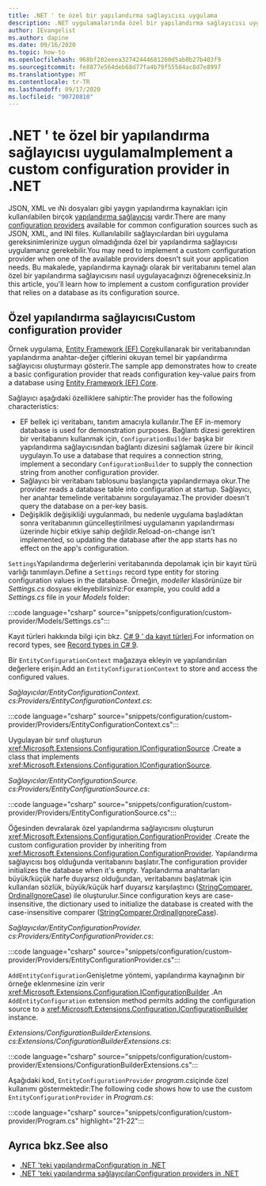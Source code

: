 ```yaml
---
title: .NET ' te özel bir yapılandırma sağlayıcısı uygulama
description: .NET uygulamalarında özel bir yapılandırma sağlayıcısı uygulamayı nasıl uygulayacağınızı öğrenin.
author: IEvangelist
ms.author: dapine
ms.date: 09/16/2020
ms.topic: how-to
ms.openlocfilehash: 968bf202eeea32742444681260d5ab0b27b403f9
ms.sourcegitcommit: fe8877e564deb68d77fa4b79f55584ac8d7e8997
ms.translationtype: MT
ms.contentlocale: tr-TR
ms.lasthandoff: 09/17/2020
ms.locfileid: "90720810"
---
```

# <a name="implement-a-custom-configuration-provider-in-net"></a><span data-ttu-id="c06c9-103">.NET ' te özel bir yapılandırma sağlayıcısı uygulama</span><span class="sxs-lookup"><span data-stu-id="c06c9-103">Implement a custom configuration provider in .NET</span></span>

<span data-ttu-id="c06c9-104">JSON, XML ve ıNı dosyaları gibi yaygın yapılandırma kaynakları için kullanılabilen birçok [yapılandırma sağlayıcısı](configuration-providers.md) vardır.</span><span class="sxs-lookup"><span data-stu-id="c06c9-104">There are many [configuration providers](configuration-providers.md) available for common configuration sources such as JSON, XML, and INI files.</span></span> <span data-ttu-id="c06c9-105">Kullanılabilir sağlayıcılardan biri uygulama gereksinimlerinize uygun olmadığında özel bir yapılandırma sağlayıcısı uygulamanız gerekebilir.</span><span class="sxs-lookup"><span data-stu-id="c06c9-105">You may need to implement a custom configuration provider when one of the available providers doesn't suit your application needs.</span></span> <span data-ttu-id="c06c9-106">Bu makalede, yapılandırma kaynağı olarak bir veritabanını temel alan özel bir yapılandırma sağlayıcısını nasıl uygulayacağınızı öğreneceksiniz.</span><span class="sxs-lookup"><span data-stu-id="c06c9-106">In this article, you'll learn how to implement a custom configuration provider that relies on a database as its configuration source.</span></span>

## <a name="custom-configuration-provider"></a><span data-ttu-id="c06c9-107">Özel yapılandırma sağlayıcısı</span><span class="sxs-lookup"><span data-stu-id="c06c9-107">Custom configuration provider</span></span>

<span data-ttu-id="c06c9-108">Örnek uygulama, [Entity Framework (EF) Core](/ef/core)kullanarak bir veritabanından yapılandırma anahtar-değer çiftlerini okuyan temel bir yapılandırma sağlayıcısı oluşturmayı gösterir.</span><span class="sxs-lookup"><span data-stu-id="c06c9-108">The sample app demonstrates how to create a basic configuration provider that reads configuration key-value pairs from a database using [Entity Framework (EF) Core](/ef/core).</span></span>

<span data-ttu-id="c06c9-109">Sağlayıcı aşağıdaki özelliklere sahiptir:</span><span class="sxs-lookup"><span data-stu-id="c06c9-109">The provider has the following characteristics:</span></span>

- <span data-ttu-id="c06c9-110">EF bellek içi veritabanı, tanıtım amacıyla kullanılır.</span><span class="sxs-lookup"><span data-stu-id="c06c9-110">The EF in-memory database is used for demonstration purposes.</span></span> <span data-ttu-id="c06c9-111">Bağlantı dizesi gerektiren bir veritabanını kullanmak için, `ConfigurationBuilder` başka bir yapılandırma sağlayıcısından bağlantı dizesini sağlamak üzere bir ikincil uygulayın.</span><span class="sxs-lookup"><span data-stu-id="c06c9-111">To use a database that requires a connection string, implement a secondary `ConfigurationBuilder` to supply the connection string from another configuration provider.</span></span>
- <span data-ttu-id="c06c9-112">Sağlayıcı bir veritabanı tablosunu başlangıçta yapılandırmaya okur.</span><span class="sxs-lookup"><span data-stu-id="c06c9-112">The provider reads a database table into configuration at startup.</span></span> <span data-ttu-id="c06c9-113">Sağlayıcı, her anahtar temelinde veritabanını sorgulayamaz.</span><span class="sxs-lookup"><span data-stu-id="c06c9-113">The provider doesn't query the database on a per-key basis.</span></span>
- <span data-ttu-id="c06c9-114">Değişiklik değişikliği uygulanmadı, bu nedenle uygulama başladıktan sonra veritabanının güncelleştirilmesi uygulamanın yapılandırması üzerinde hiçbir etkiye sahip değildir.</span><span class="sxs-lookup"><span data-stu-id="c06c9-114">Reload-on-change isn't implemented, so updating the database after the app starts has no effect on the app's configuration.</span></span>

<span data-ttu-id="c06c9-115">`Settings`Yapılandırma değerlerini veritabanında depolamak için bir kayıt türü varlığı tanımlayın.</span><span class="sxs-lookup"><span data-stu-id="c06c9-115">Define a `Settings` record type entity for storing configuration values in the database.</span></span> <span data-ttu-id="c06c9-116">Örneğin, *modeller* klasörünüze bir *Settings.cs* dosyası ekleyebilirsiniz:</span><span class="sxs-lookup"><span data-stu-id="c06c9-116">For example, you could add a *Settings.cs* file in your *Models* folder:</span></span>

:::code language="csharp" source="snippets/configuration/custom-provider/Models/Settings.cs":::

<span data-ttu-id="c06c9-117">Kayıt türleri hakkında bilgi için bkz. [C# 9 ' da kayıt türleri](../../csharp/whats-new/csharp-9.md#record-types).</span><span class="sxs-lookup"><span data-stu-id="c06c9-117">For information on record types, see [Record types in C# 9](../../csharp/whats-new/csharp-9.md#record-types).</span></span>

<span data-ttu-id="c06c9-118">Bir `EntityConfigurationContext` mağazaya ekleyin ve yapılandırılan değerlere erişin.</span><span class="sxs-lookup"><span data-stu-id="c06c9-118">Add an `EntityConfigurationContext` to store and access the configured values.</span></span>

<span data-ttu-id="c06c9-119">*Sağlayıcılar/EntityConfigurationContext. cs*:</span><span class="sxs-lookup"><span data-stu-id="c06c9-119">*Providers/EntityConfigurationContext.cs*:</span></span>

:::code language="csharp" source="snippets/configuration/custom-provider/Providers/EntityConfigurationContext.cs":::

<span data-ttu-id="c06c9-120">Uygulayan bir sınıf oluşturun <xref:Microsoft.Extensions.Configuration.IConfigurationSource> .</span><span class="sxs-lookup"><span data-stu-id="c06c9-120">Create a class that implements <xref:Microsoft.Extensions.Configuration.IConfigurationSource>.</span></span>

<span data-ttu-id="c06c9-121">*Sağlayıcılar/EntityConfigurationSource. cs*:</span><span class="sxs-lookup"><span data-stu-id="c06c9-121">*Providers/EntityConfigurationSource.cs*:</span></span>

:::code language="csharp" source="snippets/configuration/custom-provider/Providers/EntityConfigurationSource.cs":::

<span data-ttu-id="c06c9-122">Öğesinden devralarak özel yapılandırma sağlayıcısını oluşturun <xref:Microsoft.Extensions.Configuration.ConfigurationProvider> .</span><span class="sxs-lookup"><span data-stu-id="c06c9-122">Create the custom configuration provider by inheriting from <xref:Microsoft.Extensions.Configuration.ConfigurationProvider>.</span></span> <span data-ttu-id="c06c9-123">Yapılandırma sağlayıcısı boş olduğunda veritabanını başlatır.</span><span class="sxs-lookup"><span data-stu-id="c06c9-123">The configuration provider initializes the database when it's empty.</span></span> <span data-ttu-id="c06c9-124">Yapılandırma anahtarları büyük/küçük harfe duyarsız olduğundan, veritabanını başlatmak için kullanılan sözlük, büyük/küçük harf duyarsız karşılaştırıcı ([StringComparer. OrdinalIgnoreCase](xref:System.StringComparer.OrdinalIgnoreCase)) ile oluşturulur.</span><span class="sxs-lookup"><span data-stu-id="c06c9-124">Since configuration keys are case-insensitive, the dictionary used to initialize the database is created with the case-insensitive comparer ([StringComparer.OrdinalIgnoreCase](xref:System.StringComparer.OrdinalIgnoreCase)).</span></span>

<span data-ttu-id="c06c9-125">*Sağlayıcılar/EntityConfigurationProvider. cs*:</span><span class="sxs-lookup"><span data-stu-id="c06c9-125">*Providers/EntityConfigurationProvider.cs*:</span></span>

:::code language="csharp" source="snippets/configuration/custom-provider/Providers/EntityConfigurationProvider.cs":::

<span data-ttu-id="c06c9-126">`AddEntityConfiguration`Genişletme yöntemi, yapılandırma kaynağının bir örneğe eklenmesine izin verir <xref:Microsoft.Extensions.Configuration.IConfigurationBuilder> .</span><span class="sxs-lookup"><span data-stu-id="c06c9-126">An `AddEntityConfiguration` extension method permits adding the configuration source to a <xref:Microsoft.Extensions.Configuration.IConfigurationBuilder> instance.</span></span>

<span data-ttu-id="c06c9-127">*Extensions/ConfigurationBuilderExtensions. cs*:</span><span class="sxs-lookup"><span data-stu-id="c06c9-127">*Extensions/ConfigurationBuilderExtensions.cs*:</span></span>

:::code language="csharp" source="snippets/configuration/custom-provider/Extensions/ConfigurationBuilderExtensions.cs":::

<span data-ttu-id="c06c9-128">Aşağıdaki kod, `EntityConfigurationProvider` *program.cs*içinde özel kullanımı göstermektedir:</span><span class="sxs-lookup"><span data-stu-id="c06c9-128">The following code shows how to use the custom `EntityConfigurationProvider` in *Program.cs*:</span></span>

:::code language="csharp" source="snippets/configuration/custom-provider/Program.cs" highlight="21-22":::

## <a name="see-also"></a><span data-ttu-id="c06c9-129">Ayrıca bkz.</span><span class="sxs-lookup"><span data-stu-id="c06c9-129">See also</span></span>

- [<span data-ttu-id="c06c9-130">.NET 'teki yapılandırma</span><span class="sxs-lookup"><span data-stu-id="c06c9-130">Configuration in .NET</span></span>](configuration.md)
- [<span data-ttu-id="c06c9-131">.NET 'teki yapılandırma sağlayıcıları</span><span class="sxs-lookup"><span data-stu-id="c06c9-131">Configuration providers in .NET</span></span>](configuration-providers.md)
